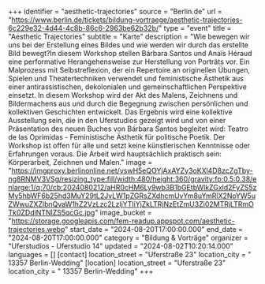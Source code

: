 +++
identifier = "aesthetic-trajectories"
source = "Berlin.de"
url = "https://www.berlin.de/tickets/bildung-vortraege/aesthetic-trajectories-6c229e32-4d44-4c8b-86c6-2963be62b32b/"
type = "event"
title = "Aesthetic Trajectories"
subtitle = "Karte"
description = "Wie bewegen wir uns bei der Erstellung eines Bildes und wie werden wir durch das erstellte Bild bewegt?In diesem Workshop stellen Bárbara Santos und Anaïs Héraud eine performative Herangehensweise zur Herstellung von Porträts vor. Ein Malprozess mit Selbstreflexion, der ein Repertoire an originellen Übungen, Spielen und Theatertechniken verwendet und feministische Ästhetik aus einer antirassistischen, dekolonialen und gemeinschaftlichen Perspektive einsetzt. In diesem Workshop wird der Akt des Malens, Zeichnens und Bildermachens aus und durch die Begegnung zwischen persönlichen und kollektiven Geschichten entwickelt. Das Ergebnis wird eine kollektive Ausstellung sein, die in den Uferstudios gezeigt wird und von einer Präsentation des neuen Buches von Bárbara Santos begleitet wird: Teatro de las Oprimidas - Feministische Ästhetik für politische Poetik. Der Workshop ist offen für alle und setzt keine künstlerischen Kenntnisse oder Erfahrungen voraus. Die Arbeit wird hauptsächlich praktisch sein: Körperarbeit, Zeichnen und Malen."
image = "https://imgproxy.berlinonline.net/vswH5eQOYjAxAYZy3oKXl4D8zcZgTby-ng8RNMV3VSg/resizing_type:fill/width:480/height:360/gravity:fp:0.5:0.38/enlarge:1/q:70/cb:2024080212/aHR0cHM6Ly9wb3B1bGEtbWlkZGxld2FyZS5zMy5hbWF6b25hd3MuY29tL2JvLW1pZGRsZXdhcmUvYm8uYmRlX2NoYW5uZWwuZXZlbnQvaW1hZ2VzLzc2LzljYTliYjZkLTRjNzEtZmU3Zi02MTRjLTRmOTk0ZDdiNTNlZS5qcGc.jpg"
image_bucket = "https://storage.googleapis.com/fem-readup.appspot.com/aesthetic-trajectories.webp"
start_date = "2024-08-20T17:00:00.000"
end_date = "2024-08-20T17:00:00.000"
category = "Bildung & Vorträge"
organizer = "Uferstudios - Uferstudio 14"
updated = "2024-08-02T10:20:14.000"
languages = []
[contact]
location_street = "Uferstraße 23"
location_city = " 13357 Berlin-Wedding"
[location]
location_street = "Uferstraße 23"
location_city = " 13357 Berlin-Wedding"
+++